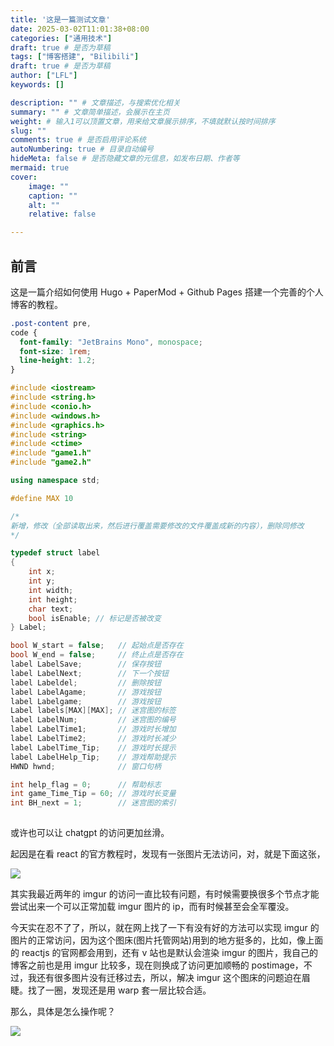 ```yaml
---
title: '这是一篇测试文章'
date: 2025-03-02T11:01:38+08:00
categories: ["通用技术"]
draft: true # 是否为草稿
tags: ["博客搭建", "Bilibili"]
draft: true # 是否为草稿
author: ["LFL"] 
keywords: []

description: "" # 文章描述，与搜索优化相关
summary: "" # 文章简单描述，会展示在主页
weight: # 输入1可以顶置文章，用来给文章展示排序，不填就默认按时间排序
slug: ""
comments: true # 是否启用评论系统
autoNumbering: true # 目录自动编号
hideMeta: false # 是否隐藏文章的元信息，如发布日期、作者等
mermaid: true
cover:
    image: ""
    caption: ""
    alt: ""
    relative: false

---
```


## 前言

这是一篇介绍如何使用 Hugo + PaperMod + Github Pages 搭建一个完善的个人博客的教程。


```css
.post-content pre,
code {
  font-family: "JetBrains Mono", monospace;
  font-size: 1rem;
  line-height: 1.2;
}
```
```c++
#include <iostream>
#include <string.h>
#include <conio.h>
#include <windows.h>
#include <graphics.h>
#include <string>
#include <ctime>
#include "game1.h"
#include "game2.h"

using namespace std;

#define MAX 10

/*
新增，修改（全部读取出来，然后进行覆盖需要修改的文件覆盖成新的内容），删除同修改
*/

typedef struct label
{
    int x;
    int y;
    int width;
    int height;
    char text;
    bool isEnable; // 标记是否被改变
} Label;

bool W_start = false;   // 起始点是否存在
bool W_end = false;     // 终止点是否存在
label LabelSave;        // 保存按钮
label LabelNext;        // 下一个按钮
label Labeldel;         // 删除按钮
label LabelAgame;       // 游戏按钮
label Labelgame;        // 游戏按钮
Label labels[MAX][MAX]; // 迷宫图的标签
label LabelNum;         // 迷宫图的编号
label LabelTime1;       // 游戏时长增加
label LabelTime2;       // 游戏时长减少
label LabelTime_Tip;    // 游戏时长提示
label LabelHelp_Tip;    // 游戏帮助提示
HWND hwnd;              // 窗口句柄

int help_flag = 0;      // 帮助标志
int game_Time_Tip = 60; // 游戏时长变量
int BH_next = 1;        // 迷宫图的索引
   
```

或许也可以让 chatgpt 的访问更加丝滑。

起因是在看 react 的官方教程时，发现有一张图片无法访问，对，就是下面这张，

![](https://i.imgur.com/yXOvdOSs.jpg)

其实我最近两年的 imgur 的访问一直比较有问题，有时候需要换很多个节点才能尝试出来一个可以正常加载 imgur 图片的 ip，而有时候甚至会全军覆没。

今天实在忍不了了，所以，就在网上找了一下有没有好的方法可以实现 imgur 的图片的正常访问，因为这个图床(图片托管网站)用到的地方挺多的，比如，像上面的 reactjs 的官网都会用到，还有 v 站也是默认会渲染 imgur 的图片，我自己的博客之前也是用 imgur 比较多，现在则换成了访问更加顺畅的 postimage，不过，我还有很多图片没有迁移过去，所以，解决 imgur 这个图床的问题迫在眉睫。找了一圈，发现还是用 warp 套一层比较合适。

那么，具体是怎么操作呢？

![](https://img.shetu66.com/2023/04/25/1682391086456995.png)